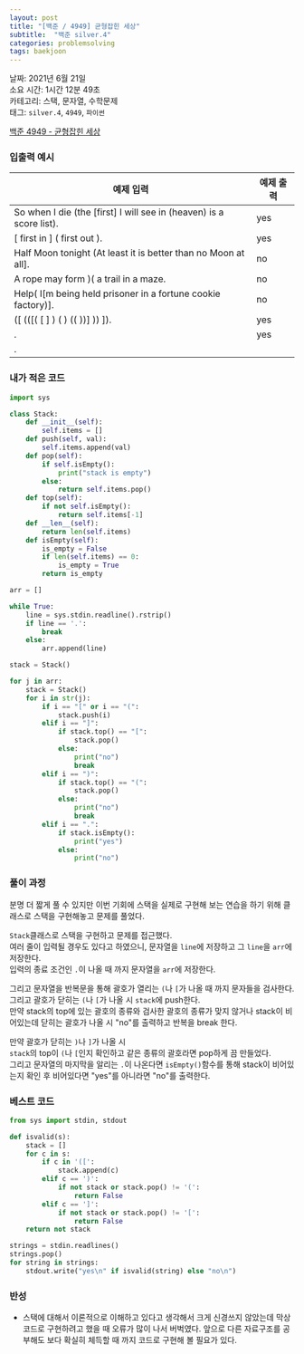 ```yaml
---
layout: post
title: "[백준 / 4949] 균형잡힌 세상"
subtitle:  "백준 silver.4"
categories: problemsolving
tags: baekjoon
---
```

  
날짜: 2021년 6월 21일  
소요 시간: 1시간 12분 49초  
카테고리: 스택, 문자열, 수학문제  
태그: `silver.4`, `4949`, `파이썬`  


[백준 4949 - 균형잡힌 세상](https://www.acmicpc.net/problem/4949)

### 입출력 예시  

|예제 입력|예제 출력|  
|---|---|  
|So when I die (the [first] I will see in (heaven) is a score list).|yes|
|[ first in ] ( first out ).|yes|
|Half Moon tonight (At least it is better than no Moon at all].|no|
|A rope may form )( a trail in a maze.|no|
|Help( I[m being held prisoner in a fortune cookie factory)].|no|
|([ (([( [ ] ) ( ) (( ))] )) ]).|yes|
| .|yes|
|.||  
   
### 내가 적은 코드

```python
import sys

class Stack:
    def __init__(self):
        self.items = []
    def push(self, val):
        self.items.append(val)
    def pop(self):
        if self.isEmpty():
            print("stack is empty")
        else:
            return self.items.pop()
    def top(self):
        if not self.isEmpty():
            return self.items[-1]
    def __len__(self):
        return len(self.items)
    def isEmpty(self):
        is_empty = False
        if len(self.items) == 0:
            is_empty = True
        return is_empty

arr = []

while True:
    line = sys.stdin.readline().rstrip()
    if line == '.':
        break
    else:
        arr.append(line)

stack = Stack()

for j in arr:
    stack = Stack()
    for i in str(j):
        if i == "[" or i == "(":
            stack.push(i)
        elif i == "]":
            if stack.top() == "[":
                stack.pop()
            else:
                print("no")
                break
        elif i == ")":
            if stack.top() == "(":
                stack.pop()
            else:
                print("no")
                break
        elif i == ".":
            if stack.isEmpty():
                print("yes")
            else:
                print("no")
```
   
### 풀이 과정   
  
분명 더 짧게 풀 수 있지만 이번 기회에 스택을 실제로 구현해 보는 연습을 하기 위해 클래스로 스택을 구현해놓고 문제를 풀었다.  
  
`Stack`클래스로 스택을 구현하고 문제를 접근했다.  
여러 줄이 입력될 경우도 있다고 하였으니, 문자열을 `line`에 저장하고 그 `line`을 `arr`에 저장한다.  
입력의 종료 조건인 `.`이 나올 때 까지 문자열을 `arr`에 저장한다.
  
그리고 문자열을 반복문을 통해 괄호가 열리는 `(`나 `[`가 나올 때 까지 문자들을 검사한다.  
그리고 괄호가 닫히는 `(`나 `[`가 나올 시 `stack`에 push한다.  
만약 stack의 top에 있는 괄호의 종류와 검사한 괄호의 종류가 맞지 않거나 stack이 비어있는데 닫히는 괄호가 나올 시 "no"를 출력하고 반복을 break 한다.  
  
만약 괄호가 닫히는 `)`나 `]`가 나올 시  
`stack`의 top이 `(`나 `[`인지 확인하고 같은 종류의 괄호라면 pop하게 끔 만들었다.  
그리고 문자열의 마지막을 알리는 `.`이 나온다면 `isEmpty()`함수를 통해 stack이 비어있는지 확인 후 비어있다면 "yes"를 아니라면 "no"를 출력한다.  
    
### 베스트 코드

```python
from sys import stdin, stdout

def isvalid(s):
    stack = []
    for c in s:
        if c in '([':
            stack.append(c)
        elif c == ')':
            if not stack or stack.pop() != '(':
                return False
        elif c == ']':
            if not stack or stack.pop() != '[':
                return False
    return not stack

strings = stdin.readlines()
strings.pop()
for string in strings:
    stdout.write("yes\n" if isvalid(string) else "no\n")
```

### 반성

- 스택에 대해서 이론적으로 이해하고 있다고 생각해서 크게 신경쓰지 않았는데 막상 코드로 구현하려고 했을 때 오류가 많이 나서 버벅였다. 앞으로 다른 자료구조를 공부해도 보다 확실히 체득할 때 까지 코드로 구현해 볼 필요가 있다.
